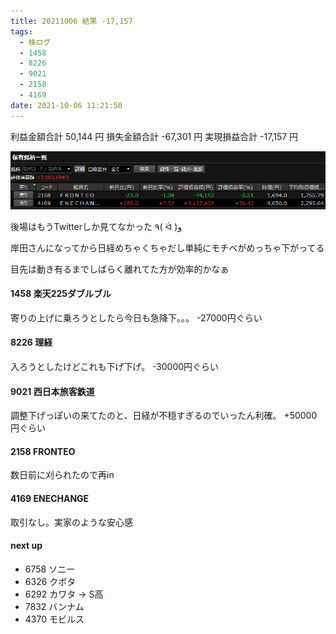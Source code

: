 ```yaml
---
title: 20211006 結果 -17,157
tags:
  - 株ログ
  - 1458
  - 8226
  - 9021
  - 2158
  - 4169
date: 2021-10-06 11:21:50
---
```


利益金額合計 50,144 円
損失金額合計 -67,301 円
実現損益合計 -17,157 円

![i](/kab/img/20211006000.png)

後場はもうTwitterしか見てなかった ٩( ᐛ )و

岸田さんになってから日経めちゃくちゃだし単純にモチベがめっちゃ下がってる

目先は動き有るまでしばらく離れてた方が効率的かなぁ

#### 1458 楽天225ダブルブル

寄りの上げに乗ろうとしたら今日も急降下。。。 -27000円ぐらい

#### 8226 理経

入ろうとしたけどこれも下げ下げ。 -30000円ぐらい

#### 9021 西日本旅客鉄道

調整下げっぽいの来てたのと、日経が不穏すぎるのでいったん利確。 +50000円ぐらい

#### 2158 FRONTEO

数日前に刈られたので再in

#### 4169 ENECHANGE

取引なし。実家のような安心感

#### next up

- 6758 ソニー
- 6326 クボタ
- 6292 カワタ → S高
- 7832 バンナム
- 4370 モビルス

